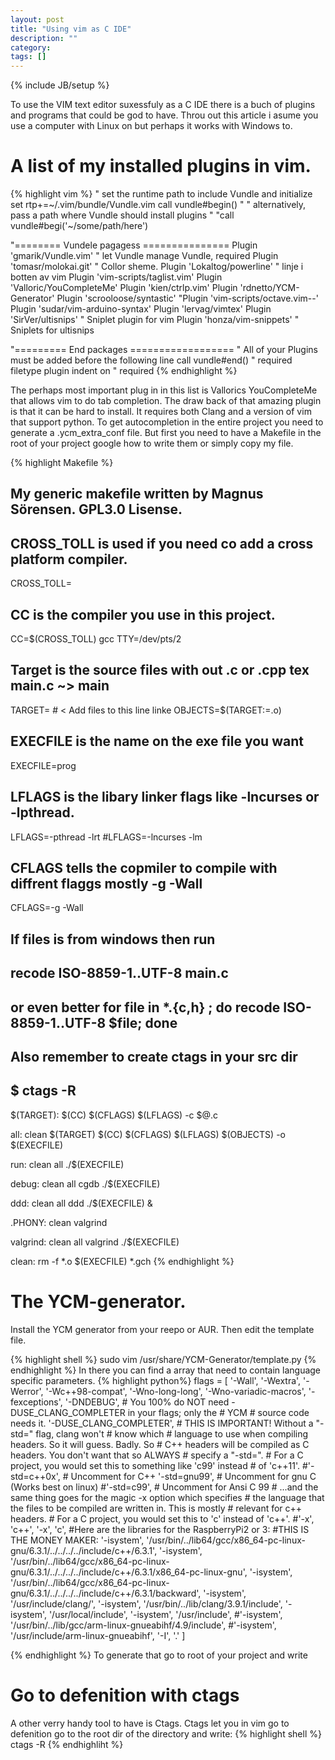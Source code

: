 ```yaml
---
layout: post
title: "Using vim as C IDE"
description: ""
category: 
tags: []
---
```

{% include JB/setup %}

To use the VIM text editor suxessfuly as a C IDE there is a buch of plugins
and programs that could be god to have. Throu out this article i asume you use a computer with Linux on but perhaps it works with Windows to.

# A list of my installed plugins in vim.
{% highlight vim %}
" set the runtime path to include Vundle and initialize
set rtp+=~/.vim/bundle/Vundle.vim
call vundle#begin()
" " alternatively, pass a path where Vundle should install plugins
" "call vundle#begi('~/some/path/here')

"======== Vundele pagagess ===============
Plugin 'gmarik/Vundle.vim'                                      " let Vundle manage Vundle, required
Plugin 'tomasr/molokai.git'                                     " Collor sheme.
Plugin 'Lokaltog/powerline'                                     " linje i botten av vim
Plugin 'vim-scripts/taglist.vim'
Plugin 'Valloric/YouCompleteMe'
Plugin 'kien/ctrlp.vim'
Plugin 'rdnetto/YCM-Generator'
Plugin 'scrooloose/syntastic'
"Plugin 'vim-scripts/octave.vim--'
Plugin 'sudar/vim-arduino-syntax'
Plugin 'lervag/vimtex'
Plugin 'SirVer/ultisnips'                                       " Sniplet plugin for vim
Plugin 'honza/vim-snippets'                                     " Sniplets for ultisnips

"========= End packages ==================
" All of your Plugins must be added before the following line
call vundle#end()            " required
filetype plugin indent on    " required
{% endhighlight %}

The perhaps most important plug in in this list is Vallorics YouCompleteMe that
allows vim to do tab completion. The draw back of that amazing plugin is that it
can be hard to install. It requires both Clang and a version of vim that
support python.
To get autocompletion in the entire project you need to generate a
.ycm\_extra\_conf file.
But first you need to have a Makefile in the root of your project google how to
write them or simply copy my file.

{% highlight Makefile %}
## My generic makefile written by Magnus Sörensen. GPL3.0 Lisense.

## CROSS\_TOLL is used if you need co add a cross platform compiler.
CROSS\_TOLL=
## CC is the compiler you use in this project.
CC=$(CROSS\_TOLL) gcc
TTY=/dev/pts/2
## Target is the source files with out .c or .cpp  tex main.c ~> main
TARGET=    # < Add files to this line linke
OBJECTS=$(TARGET:=.o)
## EXECFILE is the name on the exe file you want
EXECFILE=prog
## LFLAGS is the libary linker flags like -lncurses or -lpthread.
LFLAGS=-pthread -lrt
#LFLAGS=-lncurses -lm
## CFLAGS tells the copmiler to compile with diffrent flaggs mostly -g -Wall
CFLAGS=-g -Wall
## If files is from windows then run
## recode ISO-8859-1..UTF-8 main.c
## or even better for file in *.{c,h} ; do recode ISO-8859-1..UTF-8 $file; done

## Also remember to create ctags in your src dir
##  $ ctags -R

$(TARGET):
	$(CC) $(CFLAGS) $(LFLAGS) -c $@.c

all: clean $(TARGET)
	$(CC) $(CFLAGS) $(LFLAGS) $(OBJECTS) -o $(EXECFILE)

run: clean all
	./$(EXECFILE)

debug: clean all
	cgdb ./$(EXECFILE)

ddd: clean all
	ddd ./$(EXECFILE) &

.PHONY: clean valgrind

valgrind: clean all
	valgrind ./$(EXECFILE)

clean:
	rm -f *.o $(EXECFILE) *.gch
{% endhighlight %}

# The YCM-generator.
Install the YCM generator from your reepo or AUR.
Then edit the template file.

{% highlight shell %}
sudo vim /usr/share/YCM-Generator/template.py
{% endhighlight %}
In there you can find a array that need to contain language specific parameters.
{% highlight python%}
flags = [
        '-Wall',
        '-Wextra',
        '-Werror',
        '-Wc++98-compat',
        '-Wno-long-long',
        '-Wno-variadic-macros',
        '-fexceptions',
        '-DNDEBUG',
        # You 100% do NOT need -DUSE_CLANG_COMPLETER in your flags; only the
        # YCM
        # source code needs it.
        '-DUSE_CLANG_COMPLETER',
        # THIS IS IMPORTANT! Without a "-std=<something>" flag, clang won't
        # know which
        # language to use when compiling headers. So it will guess. Badly. So
        # C++ headers will be compiled as C headers. You don't want that so ALWAYS
        # specify a "-std=<something>".
        # For a C project, you would set this to something like 'c99' instead
        # of 'c++11'.
        #'-std=c++0x',  # Uncomment for C++
        '-std=gnu99',   # Uncomment for gnu C  (Works best on linux)
        #'-std=c99',     # Uncomment for Ansi C 99
        # ...and the same thing goes for the magic -x option which specifies
        # the language that the files to be compiled are written in. This is mostly
        # relevant for c++ headers.
        # For a C project, you would set this to 'c' instead of 'c++'.
        #'-x', 'c++',
        '-x', 'c',
        #Here are the libraries for the RaspberryPi2 or 3:
        #THIS IS THE MONEY MAKER:
        '-isystem', '/usr/bin/../lib64/gcc/x86_64-pc-linux-gnu/6.3.1/../../../../include/c++/6.3.1',
        '-isystem', '/usr/bin/../lib64/gcc/x86_64-pc-linux-gnu/6.3.1/../../../../include/c++/6.3.1/x86_64-pc-linux-gnu',
        '-isystem', '/usr/bin/../lib64/gcc/x86_64-pc-linux-gnu/6.3.1/../../../../include/c++/6.3.1/backward',
        '-isystem', '/usr/include/clang/',
        '-isystem', '/usr/bin/../lib/clang/3.9.1/include',
        '-isystem', '/usr/local/include',
        '-isystem', '/usr/include',
        #'-isystem', '/usr/bin/../lib/gcc/arm-linux-gnueabihf/4.9/include',
        #'-isystem', '/usr/include/arm-linux-gnueabihf',
        '-I', '.'
]

{% endhighlight %}
To generate that go to root of your project and write


# Go to defenition with ctags
A other verry handy tool to have is Ctags. Ctags let you in vim go to
defenition go to the root dir of the directory and write:
{% highlight shell %}
ctags -R
{%  endhighliht %}
